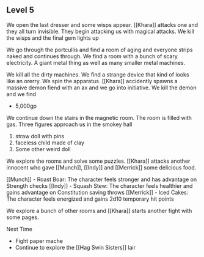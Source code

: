 ## Level 5

We open the last dresser and some wisps appear. [[Khara]] attacks one and they all turn invisible. They begin attacking us with magical attacks. We kill the wisps and the final gem lights up

We go through the portcullis and find a room of aging and everyone strips naked and continues through. We find a room with a bunch of scary electricity. A giant metal thing as well as many smaller metal machines.

We kill all the dirty machines. We find a strange device that kind of looks like an orerry. We spin the apparatus. [[Khara]] accidently spawns a massive demon fiend with an ax and we go into initiative. We kill the demon and we find 

- 5,000gp

We continue down the stairs in the magnetic room. The room is filled with gas. Three figures approach us in the smokey hall
1. straw doll with pins
2. faceless child made of clay
3. Some other weird doll

We explore the rooms and solve some puzzles. [[Khara]] attacks another innocent who gave [[Munch]], [[Indy]] and [[Merrick]] some delicious food.

[[Munch]] - Roast Boar: The character feels stronger and has advantage on Strength checks
[[Indy]] - Squash Stew: The character feels healthier and gains advantage on Constitution saving throws
[[Merrick]] - Iced Cakes: The character feels energized and gains 2d10 temporary hit points

We explore a bunch of other rooms and [[Khara]] starts another fight with some pages.

Next Time
- Fight paper mache
- Continue to explore the [[Hag Swin Sisters]] lair